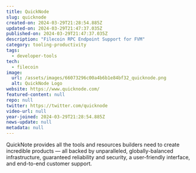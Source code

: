 ```yaml
---
title: QuickNode
slug: quicknode
created-on: 2024-03-29T21:28:54.885Z
updated-on: 2024-03-29T21:47:37.035Z
published-on: 2024-03-29T21:47:37.035Z
description: "Filecoin RPC Endpoint Support for FVM"
category: tooling-productivity
tags:
  - developer-tools
tech:
  - filecoin
image:
  url: /assets/images/66073296c00a4b6b1e84bf32_quicknode.png
  alt: QuickNode Logo
website: https://www.quicknode.com/
featured-content: null
repo: null
twitter: https://twitter.com/quicknode
video-url: null
year-joined: 2024-03-29T21:28:54.885Z
news-update: null
metadata: null
---
```


QuickNote provides all the tools and resources builders need to create incredible products — all backed by unparalleled, globally-balanced infrastructure, guaranteed reliability and security, a user-friendly interface, and end-to-end customer support.

